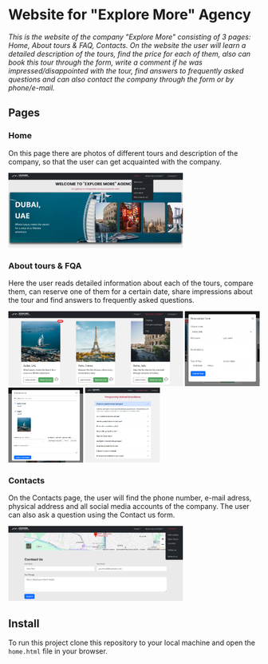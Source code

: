 # Website for "Explore More" Agency

*This is the website of the company "Explore More"  consisting of 3 pages: Home, About tours & FAQ, Contacts. On the website the user will learn a detailed description of the tours, find the price for each of them, also can book this tour through the form, write a comment if he was impressed/disappointed with the tour, find answers to frequently asked questions and can also contact the company through the form or by phone/e-mail.*


## Pages




### Home

On this page there are photos of different tours and description of the company, so that the user can get acquainted with the company.


<img src="./img_for_readme/home.png" alt="Описание" width="350" height="150" onclick="window.open('./img_for_readme/home.png')">






### About tours & FQA

Here the user reads detailed information about each of the tours, compare them, can reserve one of them for a certain date, share impressions about the tour and find answers to frequently asked questions.


<img src="./img_for_readme/aboutTours.png" alt="Описание" width="350" height="150" onclick="window.open('./img_for_readme/home.png')">
<img src="./img_for_readme/reservForm.png" alt="Описание" width="150" height="150" onclick="window.open('./img_for_readme/home.png')">
<img src="./img_for_readme/commentsForm.png" alt="Описание" width="150" height="150" onclick="window.open('./img_for_readme/home.png')">
<img src="./img_for_readme/FAQ.png" alt="Описание" width="150" height="150" onclick="window.open('./img_for_readme/home.png')">





### Contacts

On the Contacts page, the user will find the phone number, e-mail adress, physical address and all social media accounts of the company. The user can also ask a question using the Contact us form.


<img src="./img_for_readme/contactUsForm.png" alt="Описание" width="350" height="150" onclick="window.open('./img_for_readme/contactUsForm.png')">




## Install

To run this project clone this repository to your local machine and open the ``home.html`` file in your browser.
